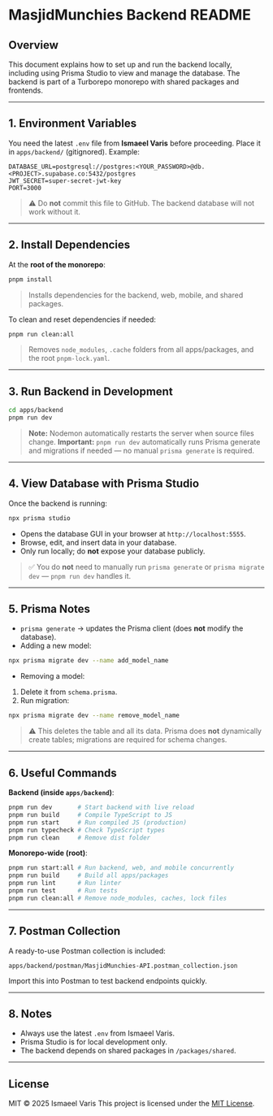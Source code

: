 # MasjidMunchies Backend README

## Overview

This document explains how to set up and run the backend locally, including using Prisma Studio to view and manage the database. The backend is part of a Turborepo monorepo with shared packages and frontends.

---

## 1. Environment Variables

You need the latest `.env` file from **Ismaeel Varis** before proceeding. Place it in `apps/backend/` (gitignored). Example:

```
DATABASE_URL=postgresql://postgres:<YOUR_PASSWORD>@db.<PROJECT>.supabase.co:5432/postgres
JWT_SECRET=super-secret-jwt-key
PORT=3000
```

> ⚠️ Do **not** commit this file to GitHub. The backend database will not work without it.

---

## 2. Install Dependencies

At the **root of the monorepo**:

```bash
pnpm install
```

> Installs dependencies for the backend, web, mobile, and shared packages.

To clean and reset dependencies if needed:

```bash
pnpm run clean:all
```

> Removes `node_modules`, `.cache` folders from all apps/packages, and the root `pnpm-lock.yaml`.

---

## 3. Run Backend in Development

```bash
cd apps/backend
pnpm run dev
```

> **Note:** Nodemon automatically restarts the server when source files change.
> **Important:** `pnpm run dev` automatically runs Prisma generate and migrations if needed — no manual `prisma generate` is required.

---

## 4. View Database with Prisma Studio

Once the backend is running:

```bash
npx prisma studio
```

* Opens the database GUI in your browser at `http://localhost:5555`.
* Browse, edit, and insert data in your database.
* Only run locally; do **not** expose your database publicly.

> ✅ You do **not** need to manually run `prisma generate` or `prisma migrate dev` — `pnpm run dev` handles it.

---

## 5. Prisma Notes

* `prisma generate` → updates the Prisma client (does **not** modify the database).
* Adding a new model:

```bash
npx prisma migrate dev --name add_model_name
```

* Removing a model:

1. Delete it from `schema.prisma`.
2. Run migration:

```bash
npx prisma migrate dev --name remove_model_name
```

> ⚠️ This deletes the table and all its data. Prisma does **not** dynamically create tables; migrations are required for schema changes.

---

## 6. Useful Commands

**Backend (inside `apps/backend`)**:

```bash
pnpm run dev       # Start backend with live reload
pnpm run build     # Compile TypeScript to JS
pnpm run start     # Run compiled JS (production)
pnpm run typecheck # Check TypeScript types
pnpm run clean     # Remove dist folder
```

**Monorepo-wide (root)**:

```bash
pnpm run start:all # Run backend, web, and mobile concurrently
pnpm run build     # Build all apps/packages
pnpm run lint      # Run linter
pnpm run test      # Run tests
pnpm run clean:all # Remove node_modules, caches, lock files
```

---

## 7. Postman Collection

A ready-to-use Postman collection is included:

```
apps/backend/postman/MasjidMunchies-API.postman_collection.json
```

Import this into Postman to test backend endpoints quickly.

---

## 8. Notes

* Always use the latest `.env` from Ismaeel Varis.
* Prisma Studio is for local development only.
* The backend depends on shared packages in `/packages/shared`.

---

## License

MIT © 2025 Ismaeel Varis
This project is licensed under the [MIT License](../../LICENSE).
